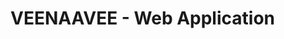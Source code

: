 # VEENAAVEE - Web Application

[CHANGELOG]: ./CHANGELOG.md
[version-badge]: https://img.shields.io/badge/version-1.2.0-blue.svg
